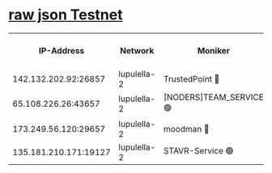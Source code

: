 [raw json Testnet](https://rpc-check.jaclalt.stavr.tech/jaclalt/rpc-jaclalt-result.json)
=

<table><tr><th>IP-Address</th><th>Network</th><th>Moniker</th><th>Latest Block Height</th><th>Earliest Block Height</th><th>Catching Up</th><th>Tx Index</th><th>Voting Power</th><th>Scan Time</th></tr><tr><td>142.132.202.92:26857</td><td>lupulella-2</td><td>TrustedPoint 🔴</td><td>7266197</td><td>6282001</td><td>False</td><td>off</td><td>400065</td><td>2024-03-25T07:36:50.765048349UTC</td></tr><tr><td>65.108.226.26:43657</td><td>lupulella-2</td><td>[NODERS]TEAM_SERVICE 🟢</td><td>7266197</td><td>6282001</td><td>False</td><td>on</td><td>0</td><td>2024-03-25T07:36:51.076274528UTC</td></tr><tr><td>173.249.56.120:29657</td><td>lupulella-2</td><td>moodman 🔴</td><td>7266196</td><td>7166196</td><td>False</td><td>off</td><td>1075134</td><td>2024-03-25T07:36:50.533155297UTC</td></tr><tr><td>135.181.210.171:19127</td><td>lupulella-2</td><td>STAVR-Service 🟢</td><td>7266196</td><td>7263201</td><td>False</td><td>on</td><td>0</td><td>2024-03-25T07:36:41.918531465UTC</td></tr></table>
